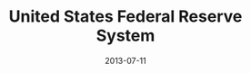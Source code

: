 ---
date: 2013-07-11
title: United States Federal Reserve System
categories: platinum
logo: /assets/images/sponsors/Federal_Reserve_Logo.jpg
www: http://www.federalreserve.gov
---